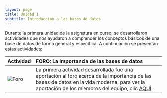```yaml
---
layout: page
title: Unidad 1
subtitle: Introducción a las bases de datos
---
```


Durante la primera unidad de la asignatura en curso, se desarrollaron actividades que nos ayudaron a comprender los conceptos básicos de una base de datos de forma general y específica. A continuación se presentan estas actividades:

| Actividad | FORO: La importancia de las bases de datos | 
| :------ |:--- |
| ![Foro](https://basededatostec.github.io/img/foro.png) | La primera actividad desarrollada fue una aportación al foro acerca de la importancia de las bases de datos en la vida moderna, para ver la aportación de los miembros del equipo, clic [AQUÍ](http://markdowntutorial.com/). | 

